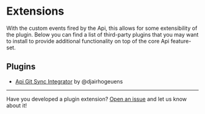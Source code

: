 # Extensions

With the custom events fired by the Api, this allows for some extensibility of the plugin. Below you can find a list of third-party plugins that you may want to install to provide additional functionality on top of the core Api feature-set.

## Plugins

- [Api Git Sync Integrator](https://github.com/djairhogeuens/grav-plugin-api-git-sync-integrator) by @djairhogeuens

---

Have you developed a plugin extension? [Open an issue](https://github.com/Regaez/grav-plugin-api/issues/new) and let us know about it!
